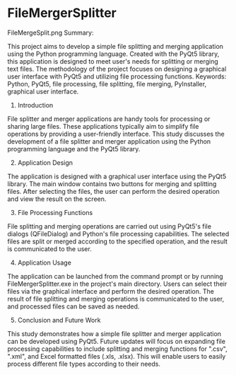 # FileMergerSplitter
FileMergeSplit.png
Summary:

This project aims to develop a simple file splitting and merging application using the Python programming language. Created with the PyQt5 library, this application is designed to meet user's needs for splitting or merging text files. The methodology of the project focuses on designing a graphical user interface with PyQt5 and utilizing file processing functions.
Keywords: Python, PyQt5, file processing, file splitting, file merging, PyInstaller, graphical user interface.

1. Introduction

File splitter and merger applications are handy tools for processing or sharing large files. These applications typically aim to simplify file operations by providing a user-friendly interface. This study discusses the development of a file splitter and merger application using the Python programming language and the PyQt5 library.

2. Application Design

The application is designed with a graphical user interface using the PyQt5 library. The main window contains two buttons for merging and splitting files. After selecting the files, the user can perform the desired operation and view the result on the screen.

3. File Processing Functions

File splitting and merging operations are carried out using PyQt5's file dialogs (QFileDialog) and Python's file processing capabilities. The selected files are split or merged according to the specified operation, and the result is communicated to the user.

4. Application Usage

The application can be launched from the command prompt or by running FileMergerSplitter.exe in the project's main directory. Users can select their files via the graphical interface and perform the desired operation. The result of file splitting and merging operations is communicated to the user, and processed files can be saved as needed.

5. Conclusion and Future Work

This study demonstrates how a simple file splitter and merger application can be developed using PyQt5. Future updates will focus on expanding file processing capabilities to include splitting and merging functions for ".csv", ".xml", and Excel formatted files (.xls, .xlsx). This will enable users to easily process different file types according to their needs.